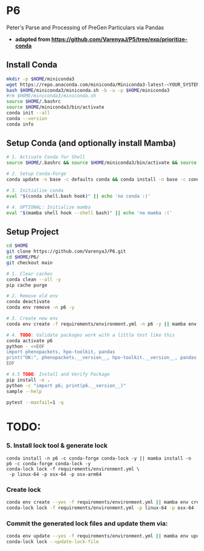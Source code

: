 # P6
Peter's Parse and Processing of PreGen Particulars via Pandas

- **adapted from https://github.com/VarenyaJ/P5/tree/exp/prioritize-conda**

## Install Conda
```bash
mkdir -p $HOME/miniconda3
wget https://repo.anaconda.com/miniconda/Miniconda3-latest-<YOUR_SYSTEM>.sh -O $HOME/miniconda3/miniconda.sh
bash $HOME/miniconda3/miniconda.sh -b -u -p $HOME/miniconda3
#rm $HOME/miniconda3/miniconda.sh
source $HOME/.bashrc
source $HOME/miniconda3/bin/activate
conda init --all
conda --version
conda info
```


## Setup Conda (and optionally install Mamba)
```bash
# 1. Activate Conda for Shell
source $HOME/.bashrc && source $HOME/miniconda3/bin/activate && source $HOME/.bashrc && conda init --all && conda --version && conda info && conda list envs && which conda && conda --version

# 2. Setup Conda-Forge
conda update -n base -c defaults conda && conda install -n base -c conda-forge mamba conda-lock && conda list --show-channel-urls

# 3. Initialize conda
eval "$(conda shell.bash hook)" || echo 'no conda :('

# 4. OPTIONAL: Initialize mamba
eval "$(mamba shell hook --shell bash)" || echo 'no mamba :('
```

## Setup Project
```bash
cd $HOME
git clone https://github.com/VarenyaJ/P6.git
cd $HOME/P6/
git checkout main

# 1. Clear caches
conda clean --all -y
pip cache purge

# 2. Remove old env
conda deactivate
conda env remove -n p6 -y

# 3. Create new env
conda env create -f requirements/environment.yml -n p6 -y || mamba env create -f requirements/environment.yml -n p6 -y

# 4. TODO: Validate packages work with a little test like this
conda activate p6
python - <<EOF
import phenopackets, hpo-toolkit, pandas
print("OK:", phenopackets.__version__, hpo-toolkit.__version__, pandas.__version__)
EOF

# 4.5 TODO: Install and Verify Package
pip install -e .
python -c "import p6; print(p6.__version__)"
sample --help

pytest --maxfail=1 -q
```

# TODO:

### 5. Install lock tool & generate lock
```
conda install -n p6 -c conda-forge conda-lock -y || mamba install -n p6 -c conda-forge conda-lock -y
conda-lock lock -f requirements/environment.yml \
 -p linux-64 -p osx-64 -p osx-arm64
```

### Create lock
```bash
conda env create --yes -f requirements/environment.yml || mamba env create --yes -f requirements/environment.yml
conda-lock lock -f requirements/environment.yml -p linux-64 -p osx-64 -p win-64 --name p6
```

### Commit the generated lock files and update them via:
```bash
conda env update --yes -f requirements/environment.yml || mamba env update --yes -f requirements/environment.yml
conda-lock lock --update-lock-file
```
